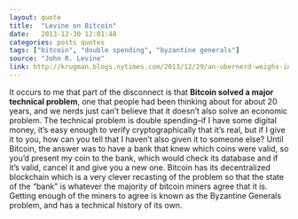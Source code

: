 ```yaml
---
layout: quote
title:  "Levine on Bitcoin"
date:   2013-12-30 12:01:48
categories: posts quotes
tags: ["bitcoin", "double spending", "byzantine generals"]
source: "John R. Levine"
link: http://krugman.blogs.nytimes.com/2013/12/29/an-ubernerd-weighs-in/
---
```


It occurs to me that part of the disconnect is that <b>Bitcoin solved a major technical problem</b>, one that people had been thinking about for about 20 years, and we nerds just can’t believe that it doesn’t also solve an economic problem. The technical problem is double spending–if I have some digital money, it’s easy enough to verify cryptographically that it’s real, but if I give it to you, how can you tell that I haven’t also given it to someone else? Until Bitcoin, the answer was to have a bank that knew which coins were valid, so you’d present my coin to the bank, which would check its database and if it’s valid, cancel it and give you a new one. Bitcoin has its decentralized blockchain which is a very clever recasting of the problem so that the state of the “bank” is whatever the majority of bitcoin miners agree that it is. Getting enough of the miners to agree is known as the Byzantine Generals problem, and has a technical history of its own.
